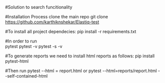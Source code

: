 #Solution to search funcitionality

#Installation Process
clone the main repo
git clone  https://github.com/karthiknshekar/Elastiq-test

#To install all project dependecies:
pip install -r requirements.txt

#In order to run  
pytest 
pytest -v 
pytest -s -v

#To generate reports we need to install html reports as follows:
pip install pytest-html

#Then run
pytest --html = report.html
or
pytest --html=reports/report.html --self-contained-html
